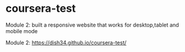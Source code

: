 # coursera-test
Module 2:
built a responsive website that works for desktop,tablet and mobile mode

Module 2: https://dish34.github.io/coursera-test/
